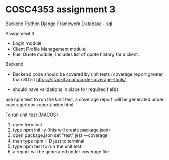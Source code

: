 # COSC4353 assignment 3

Backend
Python Django Framework
Database - sql


Assignment 3
- Login module
- Client Profile Management module
- Fuel Quote module, includes list of quote history for a client.

Backend
* Backend code should be covered by unit tests (coverage report greater than 80%)
https://stackify.com/code-coverage-tools/

* should have validations in place for required fields


use npm test to run the Unit test, a coverage report will be generated under coverage/lcov-report/index.html

To run unit test (MACOS)
1. open terminal
2. type npm init -y (this will create package.json)
3. open package.json set "test" jest --coverage
4. then type npm i -D jest to terminal
5. type npm test to run the unit test
6. a report will be generated under coverage file
